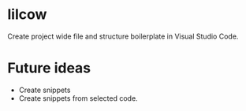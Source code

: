 # lilcow
Create project wide file and structure boilerplate in Visual Studio Code.


# Future ideas
* Create snippets
* Create snippets from selected code.

